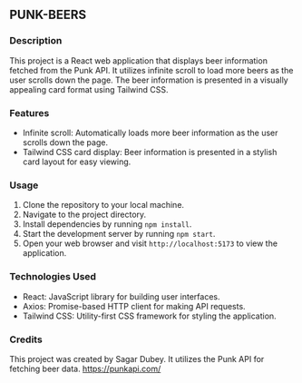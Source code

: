 ## PUNK-BEERS

### Description
This project is a React web application that displays beer information fetched from the Punk API. It utilizes infinite scroll to load more beers as the user scrolls down the page. The beer information is presented in a visually appealing card format using Tailwind CSS.

### Features
- Infinite scroll: Automatically loads more beer information as the user scrolls down the page.
- Tailwind CSS card display: Beer information is presented in a stylish card layout for easy viewing.

### Usage
1. Clone the repository to your local machine.
2. Navigate to the project directory.
3. Install dependencies by running `npm install`.
4. Start the development server by running `npm start`.
5. Open your web browser and visit `http://localhost:5173` to view the application.

### Technologies Used
- React: JavaScript library for building user interfaces.
- Axios: Promise-based HTTP client for making API requests.
- Tailwind CSS: Utility-first CSS framework for styling the application.

### Credits
This project was created by Sagar Dubey. It utilizes the Punk API for fetching beer data.
https://punkapi.com/
